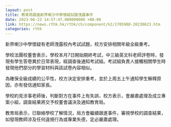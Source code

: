 ```yaml
---
layout: post
title: 教育局跟進新界喇沙中學懷疑試題洩露事件
date: 2023-06-23 14:57:47.000000000 +08:00
link: https://news.rthk.hk/rthk/ch/component/k2/1705988-20230623.htm
categories: rthk
---
```


新界喇沙中學懷疑有老師洩露校內考試試題，校方安排相關年級全級重考。

學校法團校董會表示，學校本月7日開始期終考試，中三級英文科老師評卷時，發現有學生答卷異於日常表現，經調查後通知考試組。考試組負責人接觸相關學生時發現他們部分的學習材料與該試卷內容相似。

為確保全級成績的公平性，校方決定安排重考，並於上周五上午通知學生解釋原因，亦有發信通知家長。

學校約見涉事老師後，判斷對方在事件上有失誤，校方表示，會嚴肅處理及成立專案小組，調查結果將交予校董會議決及通知教育局。

教育局表示，已聯絡學校了解情況，局方會繼續跟進事件，審視學校的調查結果，如發現教師涉及任何違規行為或專業失德，定必嚴肅處理。
